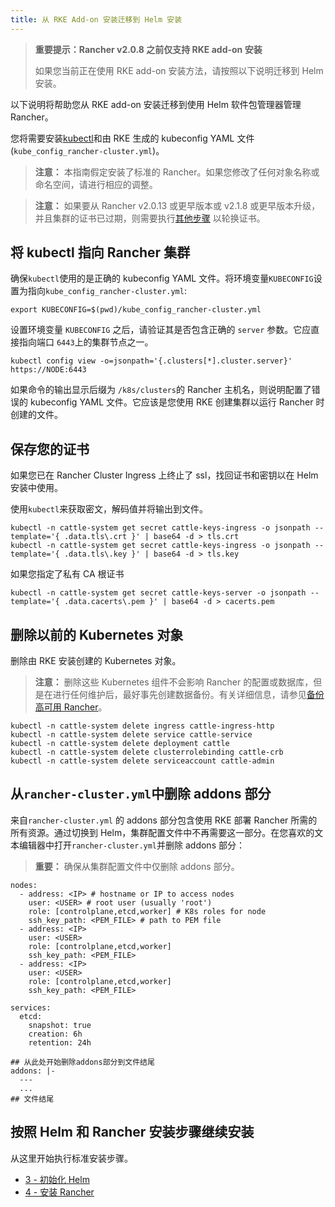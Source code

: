 ```yaml
---
title: 从 RKE Add-on 安装迁移到 Helm 安装
---
```


> **重要提示：Rancher v2.0.8 之前仅支持 RKE add-on 安装**
>
> 如果您当前正在使用 RKE add-on 安装方法，请按照以下说明迁移到 Helm 安装。

以下说明将帮助您从 RKE add-on 安装迁移到使用 Helm 软件包管理器管理 Rancher。

您将需要安装[kubectl](https://kubernetes.io/docs/tasks/tools/install-kubectl/#install-kubectl)和由 RKE 生成的 kubeconfig YAML 文件(`kube_config_rancher-cluster.yml`)。

> **注意：** 本指南假定安装了标准的 Rancher。如果您修改了任何对象名称或命名空间，请进行相应的调整。

> **注意：** 如果要从 Rancher v2.0.13 或更早版本或 v2.1.8 或更早版本升级，并且集群的证书已过期，则需要执行[其他步骤](/docs/cluster-admin/certificate-rotation/_index) 以轮换证书。

## 将 kubectl 指向 Rancher 集群

确保`kubectl`使用的是正确的 kubeconfig YAML 文件。将环境变量`KUBECONFIG`设置为指向`kube_config_rancher-cluster.yml`:

```
export KUBECONFIG=$(pwd)/kube_config_rancher-cluster.yml
```

设置环境变量 `KUBECONFIG` 之后，请验证其是否包含正确的 `server` 参数。它应直接指向端口 `6443`上的集群节点之一。

```
kubectl config view -o=jsonpath='{.clusters[*].cluster.server}'
https://NODE:6443
```

如果命令的输出显示后缀为 `/k8s/clusters`的 Rancher 主机名，则说明配置了错误的 kubeconfig YAML 文件。它应该是您使用 RKE 创建集群以运行 Rancher 时创建的文件。

## 保存您的证书

如果您已在 Rancher Cluster Ingress 上终止了 ssl，找回证书和密钥以在 Helm 安装中使用。

使用`kubectl`来获取密文，解码值并将输出到文件。

```
kubectl -n cattle-system get secret cattle-keys-ingress -o jsonpath --template='{ .data.tls\.crt }' | base64 -d > tls.crt
kubectl -n cattle-system get secret cattle-keys-ingress -o jsonpath --template='{ .data.tls\.key }' | base64 -d > tls.key
```

如果您指定了私有 CA 根证书

```
kubectl -n cattle-system get secret cattle-keys-server -o jsonpath --template='{ .data.cacerts\.pem }' | base64 -d > cacerts.pem
```

## 删除以前的 Kubernetes 对象

删除由 RKE 安装创建的 Kubernetes 对象。

> **注意：** 删除这些 Kubernetes 组件不会影响 Rancher 的配置或数据库，但是在进行任何维护后，最好事先创建数据备份。有关详细信息，请参见[备份高可用 Rancher](/docs/backups/backups/ha-backups/_index)。

```
kubectl -n cattle-system delete ingress cattle-ingress-http
kubectl -n cattle-system delete service cattle-service
kubectl -n cattle-system delete deployment cattle
kubectl -n cattle-system delete clusterrolebinding cattle-crb
kubectl -n cattle-system delete serviceaccount cattle-admin
```

## 从`rancher-cluster.yml`中删除 addons 部分

来自`rancher-cluster.yml` 的 addons 部分包含使用 RKE 部署 Rancher 所需的所有资源。通过切换到 Helm，集群配置文件中不再需要这一部分。在您喜欢的文本编辑器中打开`rancher-cluster.yml`并删除 addons 部分：

> **重要：** 确保从集群配置文件中仅删除 addons 部分。

```
nodes:
  - address: <IP> # hostname or IP to access nodes
    user: <USER> # root user (usually 'root')
    role: [controlplane,etcd,worker] # K8s roles for node
    ssh_key_path: <PEM_FILE> # path to PEM file
  - address: <IP>
    user: <USER>
    role: [controlplane,etcd,worker]
    ssh_key_path: <PEM_FILE>
  - address: <IP>
    user: <USER>
    role: [controlplane,etcd,worker]
    ssh_key_path: <PEM_FILE>

services:
  etcd:
    snapshot: true
    creation: 6h
    retention: 24h

## 从此处开始删除addons部分到文件结尾
addons: |-
  ---
  ...
## 文件结尾
```

## 按照 Helm 和 Rancher 安装步骤继续安装

从这里开始执行标准安装步骤。

- [3 - 初始化 Helm](/docs/installation/options/helm2/helm-init/_index)
- [4 - 安装 Rancher](/docs/installation/options/helm2/helm-rancher/_index)
